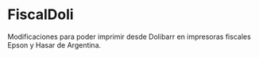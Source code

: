 # FiscalDoli
Modificaciones para poder imprimir desde Dolibarr en impresoras fiscales Epson y Hasar de Argentina.
